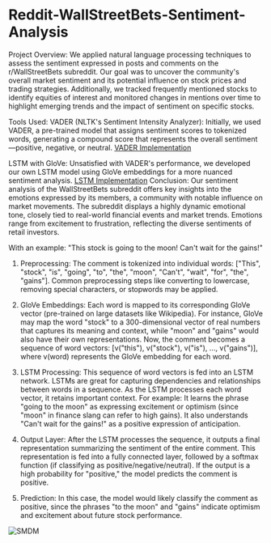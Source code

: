 # Reddit-WallStreetBets-Sentiment-Analysis

Project Overview: We applied natural language processing techniques to assess the sentiment expressed in posts and comments on the r/WallStreetBets subreddit.
Our goal was to uncover the community's overall market sentiment and its potential influence on stock prices and trading strategies.
Additionally, we tracked frequently mentioned stocks to identify equities of interest and monitored changes in mentions over time to highlight emerging trends and the impact of sentiment on specific stocks.



Tools Used:
VADER (NLTK's Sentiment Intensity Analyzer): 
Initially, we used VADER, a pre-trained model that assigns sentiment scores to tokenized words, generating a compound score that represents the overall sentiment—positive, negative, or neutral.
[VADER Implementation](https://colab.research.google.com/drive/1wZj2RAKZmXD5M7Lbt68YPlFzvr_mOSX4)



LSTM with GloVe: 
Unsatisfied with VADER's performance, we developed our own LSTM model using GloVe embeddings for a more nuanced sentiment analysis.
[LSTM Implementation](https://colab.research.google.com/drive/1V4LWMcpntNchafUH4_d7vWYzPpaHrH9C)
Conclusion: Our sentiment analysis of the WallStreetBets subreddit offers key insights into the emotions expressed by its members, a community with notable influence on market movements. The subreddit displays a highly dynamic emotional tone, closely tied to real-world financial events and market trends. Emotions range from excitement to frustration, reflecting the diverse sentiments of retail investors.



With an example: "This stock is going to the moon! Can't wait for the gains!"

1. Preprocessing:
The comment is tokenized into individual words: ["This", "stock", "is", "going", "to", "the", "moon", "Can't", "wait", "for", "the", "gains"].
Common preprocessing steps like converting to lowercase, removing special characters, or stopwords may be applied.


2. GloVe Embeddings:
Each word is mapped to its corresponding GloVe vector (pre-trained on large datasets like Wikipedia).
For instance, GloVe may map the word "stock" to a 300-dimensional vector of real numbers that captures its meaning and context, while "moon" and "gains" would also have their own representations.
Now, the comment becomes a sequence of word vectors: [v("this"), v("stock"), v("is"), ..., v("gains")], where v(word) represents the GloVe embedding for each word.


3. LSTM Processing:
This sequence of word vectors is fed into an LSTM network.
LSTMs are great for capturing dependencies and relationships between words in a sequence. As the LSTM processes each word vector, it retains important context. For example:
It learns the phrase "going to the moon" as expressing excitement or optimism (since "moon" in finance slang can refer to high gains).
It also understands "Can't wait for the gains!" as a positive expression of anticipation.


4. Output Layer:
After the LSTM processes the sequence, it outputs a final representation summarizing the sentiment of the entire comment.
This representation is fed into a fully connected layer, followed by a softmax function (if classifying as positive/negative/neutral).
If the output is a high probability for "positive," the model predicts the comment is positive.


5. Prediction:
In this case, the model would likely classify the comment as positive, since the phrases "to the moon" and "gains" indicate optimism and excitement about future stock performance.


![SMDM](https://github.com/ShivaniNeharkar/Reddit-WallStreetBets-Sentiment-Analysis/assets/43198273/9aadb56e-bca3-4b3d-a563-2c6db95f20d4)


